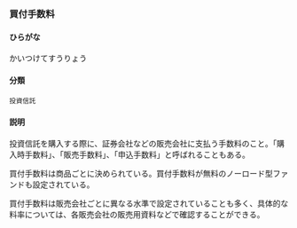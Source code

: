 <div style="display:none;">

## [あ行](securities-terms?id=あ行)
## [か行](securities-terms?id=か行)

</div>

### 買付手数料

#### ひらがな

かいつけてすうりょう

#### 分類

`投資信託`

#### 説明

投資信託を購入する際に、証券会社などの販売会社に支払う手数料のこと。「購入時手数料」、「販売手数料」、「申込手数料」と呼ばれることもある。
 
買付手数料は商品ごとに決められている。買付手数料が無料のノーロード型ファンドも設定されている。
 
買付手数料は販売会社ごとに異なる水準で設定されていることも多く、具体的な料率については、各販売会社の販売用資料などで確認することができる。

<div style="display:none;">

## [さ行](securities-terms?id=さ行)
## [た行](securities-terms?id=た行)
## [な行](securities-terms?id=な行)
## [は行](securities-terms?id=は行)
## [ま行](securities-terms?id=ま行)
## [や行](securities-terms?id=や行)
## [ら行](securities-terms?id=ら行)
## [わ行](securities-terms?id=わ行)
## [英数字・記号](securities-terms?id=英数字・記号)

</div>

